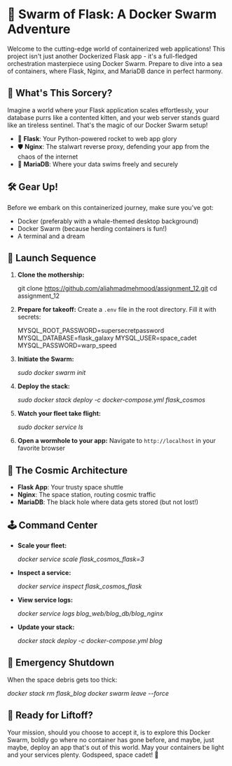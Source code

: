 # 🐳 Swarm of Flask: A Docker Swarm Adventure

Welcome to the cutting-edge world of containerized web applications! This project isn't just another Dockerized Flask app - it's a full-fledged orchestration masterpiece using Docker Swarm. Prepare to dive into a sea of containers, where Flask, Nginx, and MariaDB dance in perfect harmony.

## 🌟 What's This Sorcery?

Imagine a world where your Flask application scales effortlessly, your database purrs like a contented kitten, and your web server stands guard like an tireless sentinel. That's the magic of our Docker Swarm setup!

- 🚀 **Flask**: Your Python-powered rocket to web app glory
- 🛡️ **Nginx**: The stalwart reverse proxy, defending your app from the chaos of the internet
- 🐬 **MariaDB**: Where your data swims freely and securely

## 🛠️ Gear Up!

Before we embark on this containerized journey, make sure you've got:

- Docker (preferably with a whale-themed desktop background)
- Docker Swarm (because herding containers is fun!)
- A terminal and a dream

## 🚀 Launch Sequence

1. **Clone the mothership:**
   
   git clone https://github.com/aliahmadmehmood/assignment_12.git
   cd assignment_12
   

2. **Prepare for takeoff:**
   Create a `.env` file in the root directory. Fill it with secrets:
  
   MYSQL_ROOT_PASSWORD=supersecretpassword
   MYSQL_DATABASE=flask_galaxy
   MYSQL_USER=space_cadet
   MYSQL_PASSWORD=warp_speed
   

3. **Initiate the Swarm:**
   
   _sudo docker swarm init_
   

4. **Deploy the stack:**
  
   _sudo docker stack deploy -c docker-compose.yml flask_cosmos_

5. **Watch your fleet take flight:**
   
   _sudo docker service ls_
   

6. **Open a wormhole to your app:**
   Navigate to `http://localhost` in your favorite browser

## 🌌 The Cosmic Architecture

- **Flask App**: Your trusty space shuttle
- **Nginx**: The space station, routing cosmic traffic
- **MariaDB**: The black hole where data gets stored (but not lost!)

## 🕹️ Command Center

- **Scale your fleet:**

  _docker service scale flask_cosmos_flask=3_


- **Inspect a service:**
 
  _docker service inspect flask_cosmos_flask_
 

- **View service logs:**
 
  _docker service logs blog_web/blog_db/blog_nginx_
 

- **Update your stack:**
 
  _docker stack deploy -c docker-compose.yml blog_


## 🛑 Emergency Shutdown

When the space debris gets too thick:

_docker stack rm flask_blog
docker swarm leave --force_


## 🚀 Ready for Liftoff?

Your mission, should you choose to accept it, is to explore this Docker Swarm, boldly go where no container has gone before, and maybe, just maybe, deploy an app that's out of this world.
May your containers be light and your services plenty. Godspeed, space cadet! 🌠
